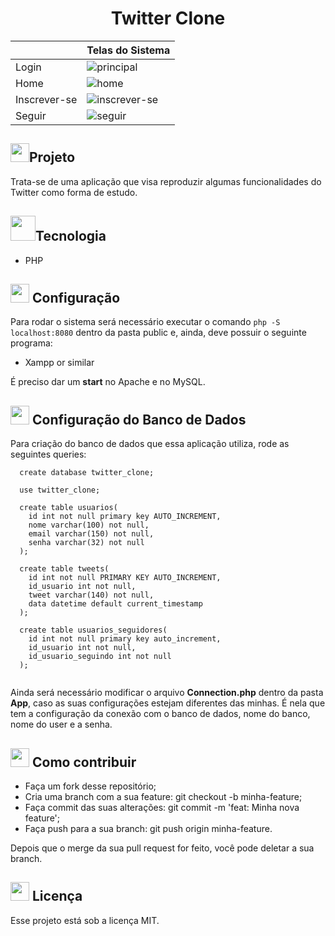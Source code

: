 <h1 align="center">Twitter Clone</h1>

|  | Telas do Sistema |
|---------- | --------|
|Login | ![principal](https://user-images.githubusercontent.com/38691922/87491915-c1724a00-c61f-11ea-8870-0ba28fd0e3bc.png) |
|Home | ![home](https://user-images.githubusercontent.com/38691922/87491898-b3242e00-c61f-11ea-9627-39b28a1f3587.png)|
|Inscrever-se | ![inscrever-se](https://user-images.githubusercontent.com/38691922/87491733-4c067980-c61f-11ea-947a-19db5280b03f.png) |
|Seguir | ![seguir](https://user-images.githubusercontent.com/38691922/87492743-a1438a80-c621-11ea-9861-a9413e5b1d44.png) |

<h2> <img src="https://user-images.githubusercontent.com/38691922/77790815-3d7e5d00-7044-11ea-8ffe-e8d448946d4a.png" height="30" width="30">Projeto</h2>

Trata-se de uma aplicação que visa reproduzir algumas funcionalidades do Twitter como forma de estudo. 

<h2><img src="https://user-images.githubusercontent.com/38691922/77791007-98b04f80-7044-11ea-9602-4c78098960a0.png" height="40" width="40">Tecnologia</h2>

* PHP


<h2> <img src="https://user-images.githubusercontent.com/38691922/77794952-838aef00-704b-11ea-84ff-cb3c7a61a815.png" height="30" width="30">  Configuração</h2>

Para rodar o sistema será necessário executar o comando ``` php -S localhost:8080 ``` dentro da pasta public e, ainda, deve possuir o seguinte programa:

* Xampp or similar
<p>
  É preciso dar um <strong>start</strong> no Apache e no MySQL. 
</p>

<h2> <img src="https://user-images.githubusercontent.com/38691922/87493125-81f92d00-c622-11ea-951b-f61090181678.png" height="30" width="30">  Configuração do Banco de Dados</h2>

Para criação do banco de dados que essa aplicação utiliza, rode as seguintes queries:

```
  create database twitter_clone;

  use twitter_clone;

  create table usuarios(
    id int not null primary key AUTO_INCREMENT,
    nome varchar(100) not null,
    email varchar(150) not null,
    senha varchar(32) not null
  );

  create table tweets(
    id int not null PRIMARY KEY AUTO_INCREMENT,
    id_usuario int not null,
    tweet varchar(140) not null,
    data datetime default current_timestamp
  );

  create table usuarios_seguidores(
    id int not null primary key auto_increment,
    id_usuario int not null,
    id_usuario_seguindo int not null
  );
  
```

Ainda será necessário modificar o arquivo <strong>Connection.php</strong> dentro da pasta <strong>App</strong>, caso as suas configurações estejam diferentes das minhas. 
É nela que tem a configuração da conexão com o banco de dados, nome do banco, nome do user e a senha.

<h2><img src="https://user-images.githubusercontent.com/38691922/77791613-bcc06080-7045-11ea-864b-78684851af42.png" 
         height="30" width="30"> Como contribuir</h2>
         
* Faça um fork desse repositório;
* Cria uma branch com a sua feature: git checkout -b minha-feature;
* Faça commit das suas alterações: git commit -m 'feat: Minha nova feature';
* Faça push para a sua branch: git push origin minha-feature.

Depois que o merge da sua pull request for feito, você pode deletar a sua branch.


<h2> <img src="https://user-images.githubusercontent.com/38691922/77789846-93ea9c00-7042-11ea-9813-0c6bca84fd2d.png" height="30" width="30">   Licença</h2>

Esse projeto está sob a licença MIT.
